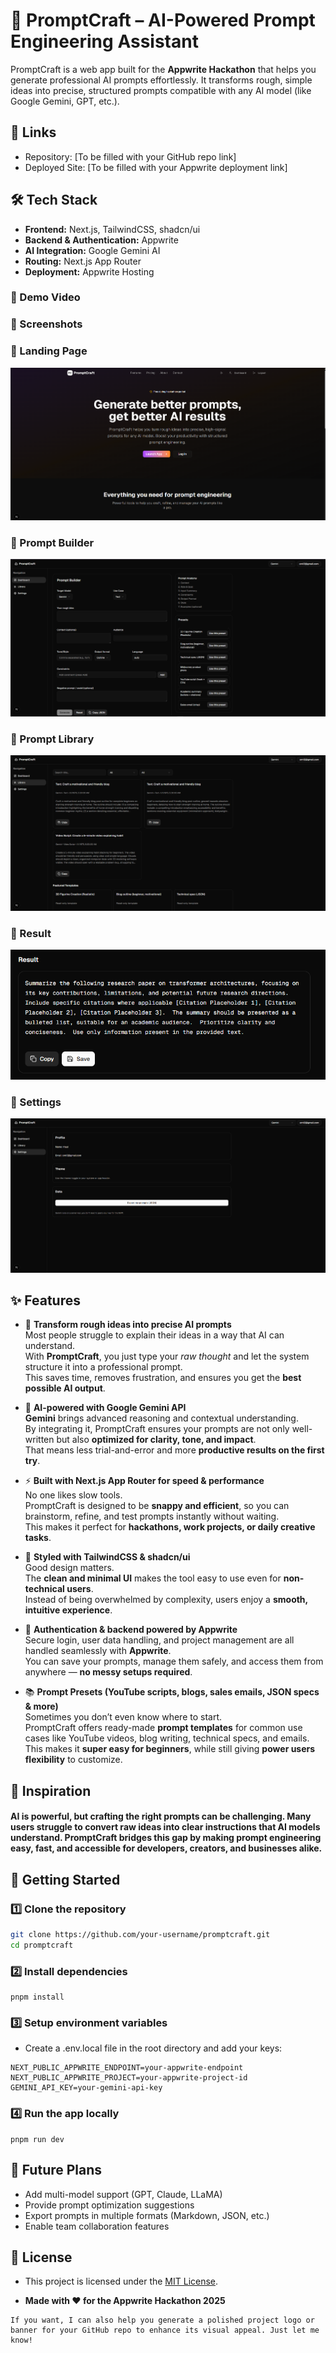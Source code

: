 # 🚀 PromptCraft – AI-Powered Prompt Engineering Assistant

PromptCraft is a web app built for the **Appwrite Hackathon** that helps you generate professional AI prompts effortlessly. It transforms rough, simple ideas into precise, structured prompts compatible with any AI model (like Google Gemini, GPT, etc.).

## 🔗 Links
- Repository: [To be filled with your GitHub repo link]
 - Deployed Site: [To be filled with your Appwrite deployment link]

## 🛠️ Tech Stack

- **Frontend:** Next.js, TailwindCSS, shadcn/ui  
- **Backend & Authentication:** Appwrite  
- **AI Integration:** Google Gemini AI  
- **Routing:** Next.js App Router  
- **Deployment:** Appwrite Hosting  

### 🎥 Demo Video


### 📸 Screenshots

### 🔹 Landing Page  
![Landing Page](./screenshots/page1.png)  

### 🔹 Prompt Builder  
![Prompt Builder](./screenshots/page2.png) 

### 🔹 Prompt Library  
![Prompt Builder](./screenshots/page3.png)  

### 🔹 Result  
![Prompt Builder](./screenshots/page4.png)  

### 🔹 Settings  
![Prompt Builder](./screenshots/page5.png)  

## ✨ Features  

- 🎯 **Transform rough ideas into precise AI prompts**  
    Most people struggle to explain their ideas in a way that AI can understand.  
    With **PromptCraft**, you just type your *raw thought* and let the system          structure it into a professional prompt.  
    This saves time, removes frustration, and ensures you get the **best possible AI output**.  


- 🧠 **AI-powered with Google Gemini API**  
    **Gemini** brings advanced reasoning and contextual understanding.  
    By integrating it, PromptCraft ensures your prompts are not only well-written but also  **optimized for clarity, tone, and impact**.  
    That means less trial-and-error and more **productive results on the first try**.  


- ⚡ **Built with Next.js App Router for speed & performance**  
    No one likes slow tools.  
    PromptCraft is designed to be **snappy and efficient**, so you can brainstorm,      refine, and test prompts instantly without waiting.  
    This makes it perfect for **hackathons, work projects, or daily creative tasks**.  

- 🎨 **Styled with TailwindCSS & shadcn/ui**  
    Good design matters.  
    The **clean and minimal UI** makes the tool easy to use even for **non-technical users**.  
    Instead of being overwhelmed by complexity, users enjoy a **smooth, intuitive experience**.  


- 🔐 **Authentication & backend powered by Appwrite**  
    Secure login, user data handling, and project management are all handled seamlessly with **Appwrite**.  
    You can save your prompts, manage them safely, and access them from anywhere — **no messy setups required**.  



- 📚 **Prompt Presets (YouTube scripts, blogs, sales emails, JSON specs & more)**  
    Sometimes you don’t even know where to start.  
    PromptCraft offers ready-made **prompt templates** for common use cases like YouTube videos, blog writing, technical specs, and emails.  
    This makes it **super easy for beginners**, while still giving **power users flexibility** to customize.  

## 🤝 Inspiration

#### AI is powerful, but crafting the right prompts can be challenging. Many users struggle to convert raw ideas into clear instructions that AI models understand. PromptCraft bridges this gap by making prompt engineering easy, fast, and accessible for developers, creators, and businesses alike.


## 🚀 Getting Started

### 1️⃣ Clone the repository

```bash
git clone https://github.com/your-username/promptcraft.git
cd promptcraft
```
### 2️⃣ Install dependencies
```
pnpm install
```
### 3️⃣ Setup environment variables
- Create a .env.local file in the root directory and add your keys:
```
NEXT_PUBLIC_APPWRITE_ENDPOINT=your-appwrite-endpoint
NEXT_PUBLIC_APPWRITE_PROJECT=your-appwrite-project-id
GEMINI_API_KEY=your-gemini-api-key
```
### 4️⃣ Run the app locally
```
pnpm run dev
```

## 🔮 Future Plans
- Add multi-model support (GPT, Claude, LLaMA)
- Provide prompt optimization suggestions
- Export prompts in multiple formats (Markdown, JSON, etc.)
- Enable team collaboration features

## 📜 License
- This project is licensed under the [MIT License](./LICENSE).



- **Made with ❤️ for the Appwrite Hackathon 2025**



``` 
If you want, I can also help you generate a polished project logo or banner for your GitHub repo to enhance its visual appeal. Just let me know!
```